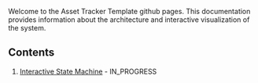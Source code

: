 Welcome to the Asset Tracker Template github pages. This documentation provides information about the architecture and interactive visualization of the system.

## Contents

1. [Interactive State Machine](interactive_state_machine.html) - IN_PROGRESS
